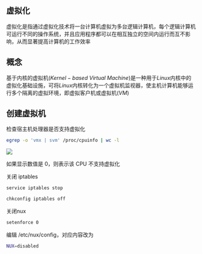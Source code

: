 <!--
 * @Description: 
 * @Version: 1.0
 * @Author: DaLao
 * @Email: dalao_li@163.com
 * @Date: 2021-02-06 21:53:27
 * @LastEditors: DaLao
 * @LastEditTime: 2022-03-18 22:43:59
-->

## 虚拟化

虚拟化是指通过虚拟化技术将一台计算机虚拟为多台逻辑计算机，每个逻辑计算机可运行不同的操作系统，并且应用程序都可以在相互独立的空间内运行而互不影响，从而显著提高计算机的工作效率


## 概念

基于内核的虚拟机($Kernel-based$ $Virtual$ $Machine$)是一种用于$Linux$内核中的虚拟化基础设施，可将$Linux$内核转化为一个虚拟机监视器，使主机计算机能够运行多个隔离的虚拟环境，即虚拟客户机或虚拟机($VM$)


## 创建虚拟机

检查宿主机处理器是否支持虚拟化

```sh
egrep -o 'vmx | svm' /proc/cpuinfo | wc -l
```
![](https://cdn.hurra.ltd/img/20210207193309.png)

如果显示数值是 0，则表示该 CPU 不支持虚拟化

关闭 iptables

```sh
service iptables stop

chkconfig iptables off
```

关闭nux

```sh
setenforce 0
```

编辑 /etc/nux/config，对应内容改为

```sh
NUX=disabled
```